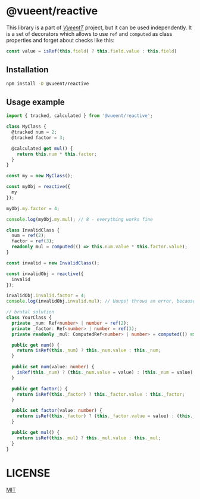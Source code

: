 # @vueent/reactive

This library is a part of [_VueentT_](https://github.com/vueent/vueent) project, but it can be used independently. It is a set of decorators which allows to use `ref` and `computed` as class properties and forget about checks like this:

```ts
const value = isRef(this.field) ? this.field.value : this.field)
```

## Installation

```sh
npm install -D @vueent/reactive
```

## Usage example

```ts
import { tracked, calculated } from '@vueent/reactive';

class MyClass {
  @tracked num = 2;
  @tracked factor = 3;

  @calculated get mul() {
    return this.num * this.factor;
  }
}

const my = new MyClass();

const myObj = reactive({
  my
});

myObj.my.factor = 4;

console.log(myObj.my.mul); // 8 - everything works fine

class InvalidClass {
  num = ref(2);
  factor = ref(3);
  readonly mul = computed(() => this.num.value * this.factor.value);
}

const invalid = new InvalidClass();

const invalidObj = reactive({
  invalid
});

invalidObj.invalid.factor = 4;
console.log(invalidObj.invalid.mul); // Uuups! throws an error, because this.num is a `number`, not `{ value: number }`

// brutal solution
class YourClass {
  private _num: Ref<number> | number = ref(2);
  private _factor: Ref<number> | number = ref(3);
  private readonly _mul: ComputedRef<number> | number> = computed(() => this.num * this.factor);

  public get num() {
    return isRef(this._num) ? this._num.value : this._num;
  }

  public set num(value: number) {
    isRef(this._num) ? (this._num.value = value) : (this._num = value);
  }

  public get factor() {
    return isRef(this._factor) ? this._factor.value : this._factor;
  }

  public set factor(value: number) {
    return isRef(this._factor) ? (this._factor.value = value) : (this._factor = value);
  }

  public get mul() {
    return isRef(this._mul) ? this._mul.value : this._mul;
  }
}
```

# LICENSE

[MIT](./LICENSE)
